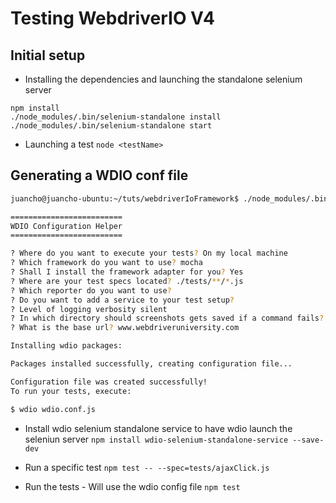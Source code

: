 # Testing WebdriverIO V4
## Initial setup
* Installing the dependencies and launching the standalone selenium server
```
npm install
./node_modules/.bin/selenium-standalone install
./node_modules/.bin/selenium-standalone start
```

* Launching a test
`node <testName>`

## Generating a WDIO conf file
```bash
juancho@juancho-ubuntu:~/tuts/webdriverIoFramework$ ./node_modules/.bin/wdio

=========================
WDIO Configuration Helper
=========================

? Where do you want to execute your tests? On my local machine
? Which framework do you want to use? mocha
? Shall I install the framework adapter for you? Yes
? Where are your test specs located? ./tests/**/*.js
? Which reporter do you want to use? 
? Do you want to add a service to your test setup? 
? Level of logging verbosity silent
? In which directory should screenshots gets saved if a command fails? ./errorShots/
? What is the base url? www.webdriveruniversity.com

Installing wdio packages:

Packages installed successfully, creating configuration file...

Configuration file was created successfully!
To run your tests, execute:

$ wdio wdio.conf.js

```
* Install wdio selenium standalone service to have wdio launch the seleniun server
`npm install wdio-selenium-standalone-service --save-dev`

* Run a specific test
`npm test -- --spec=tests/ajaxClick.js`

* Run the tests - Will use the wdio config file
`npm test`
